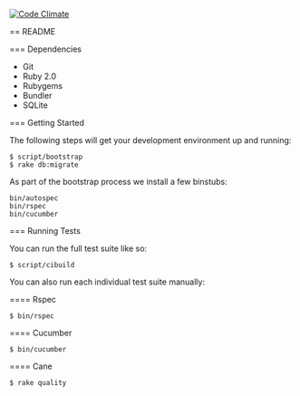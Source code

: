 [![Code Climate](https://codeclimate.com/repos/51ca61cc56b1023b06009574/badges/664073e19f2501b1fb61/gpa.png)](https://codeclimate.com/repos/51ca61cc56b1023b06009574/feed)

== README

=== Dependencies

* Git
* Ruby 2.0
* Rubygems
* Bundler
* SQLite

=== Getting Started

The following steps will get your development environment up and running:

    $ script/bootstrap
    $ rake db:migrate

As part of the bootstrap process we install a few binstubs:

    bin/autospec
    bin/rspec
    bin/cucumber

=== Running Tests

You can run the full test suite like so:

    $ script/cibuild

You can also run each individual test suite manually:

==== Rspec

    $ bin/rspec

==== Cucumber

    $ bin/cucumber

==== Cane

    $ rake quality
